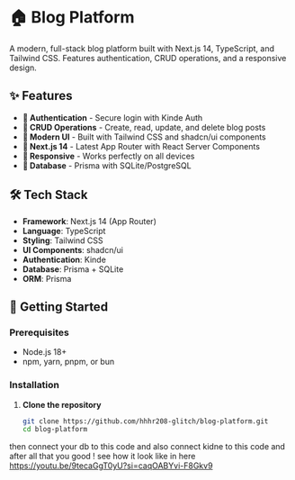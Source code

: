 # 🏠 Blog Platform

A modern, full-stack blog platform built with Next.js 14, TypeScript, and Tailwind CSS. Features authentication, CRUD operations, and a responsive design.

## ✨ Features

- **🔐 Authentication** - Secure login with Kinde Auth
- **📝 CRUD Operations** - Create, read, update, and delete blog posts
- **🎨 Modern UI** - Built with Tailwind CSS and shadcn/ui components
- **🚀 Next.js 14** - Latest App Router with React Server Components
- **📱 Responsive** - Works perfectly on all devices
- **💾 Database** - Prisma with SQLite/PostgreSQL

## 🛠️ Tech Stack

- **Framework**: Next.js 14 (App Router)
- **Language**: TypeScript
- **Styling**: Tailwind CSS
- **UI Components**: shadcn/ui
- **Authentication**: Kinde
- **Database**: Prisma + SQLite
- **ORM**: Prisma

## 🚀 Getting Started

### Prerequisites
- Node.js 18+ 
- npm, yarn, pnpm, or bun

### Installation

1. **Clone the repository**
   ```bash
   git clone https://github.com/hhhr208-glitch/blog-platform.git
   cd blog-platform

then connect your db to this code and also connect kidne to this code and after all that you good !
see how it look like in here https://youtu.be/9tecaGgT0yU?si=caqOABYvi-F8Gkv9
